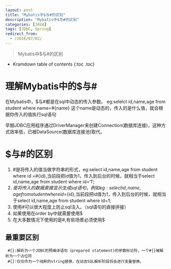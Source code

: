 ```yaml
---
layout: post
title: "Mybatis中$与#的区别"
description: "Mybatis中$与#的区别"
categories: [JAVA]
tags: [JDBC, Spring]
redirect_from:
  - /2016/07/02/
---
```


> Mybatis中$与#的区别

* Kramdown table of contents
{:toc .toc}

# 理解Mybatis中的$与#
  在Mybatis中，$与#都是在sql中动态的传入参数。
  eg:selelct id,name,age from student where name=#{name} 这个name是动态的，传入的是什么值，就会根据你传入的值执行sql语句

早期JDBC应用程序通过DriverManager来创建Connection(数据库连接)，这种方式效率低，已被DataSource(数据库连接池)取代。

# $与#的区别
  1. #是将传入的值当做字符串的形式，eg:select id,name,age from student where id =#{id},当前段把id值为1，传入到后台的时候，就相当于select id,name,age from student where id=‘1’;
  2. $是将传入的数据直接显示生成sql语句，例如eg:select id,name,age from student where id =${id},当前段把id值为1，传入到后台的时候，就相当于select id,name,age from student where id=1;
  3. 使用#可以很大程度上防止sql注入。（sql语句的直接拼接）
  4. 如果使用在order by中就需要使用$
  5. 在大多数情况下使用的是#,有些场景必须使用$
  
  ## 最重要区别
	 #{}:解析为一个JDBC的预编译语句（prepared statement)的参数标记符，一个#{}被解析为一个占位符
	 #{}:仅仅作为一个纯粹的string替换，在动态SQL解析阶段将会进行变量替换。
	 